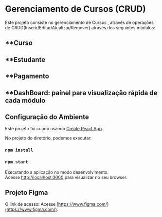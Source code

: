 # Gerenciamento de Cursos (CRUD)

Este projeto consiste no gerenciamento de Cursos , através de operações de CRUD(Inserir/Editar/Atualizar/Remover) através dos seguintes módulos:
## **Curso
## **Estudante
## **Pagamento
## **DashBoard: painel para visualização rápida de cada módulo


## Configuração do Ambiente

Este projeto foi criado usando [Create React App](https://github.com/facebook/create-react-app).

No projeto do diretório, podemos executar:

### `npm install`

### `npm start`


Executando a aplicação no modo desenvolvimento.\
Acesse [http://localhost:3000](http://localhost:3000) para visualizar no seu browser.

## Projeto Figma 

O link de acesso:
Acesse [https://www.figma.com/](https://www.figma.com/).